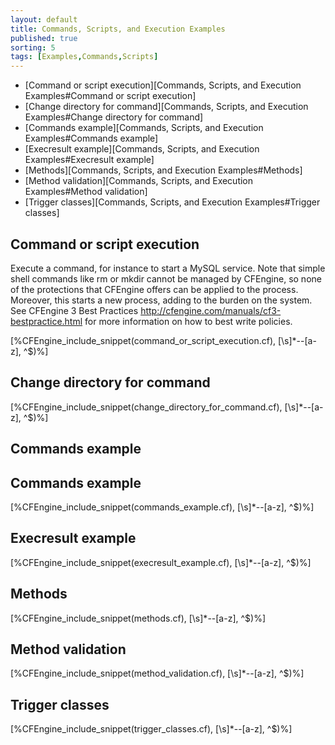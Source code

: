 ```yaml
---
layout: default
title: Commands, Scripts, and Execution Examples 
published: true
sorting: 5
tags: [Examples,Commands,Scripts]
---
```


* [Command or script execution][Commands, Scripts, and Execution Examples#Command or script execution]
* [Change directory for command][Commands, Scripts, and Execution Examples#Change directory for command]
* [Commands example][Commands, Scripts, and Execution Examples#Commands example]
* [Execresult example][Commands, Scripts, and Execution Examples#Execresult example]
* [Methods][Commands, Scripts, and Execution Examples#Methods]
* [Method validation][Commands, Scripts, and Execution Examples#Method validation]
* [Trigger classes][Commands, Scripts, and Execution Examples#Trigger classes]

## Command or script execution ##

Execute a command, for instance to start a MySQL service. Note that simple shell commands like rm or mkdir cannot be managed by CFEngine, so none of the protections that CFEngine offers can be applied to the process. Moreover, this starts a new process, adding to the burden on the system. See CFEngine 3 Best Practices http://cfengine.com/manuals/cf3-bestpractice.html for more information on how to best write policies.


[%CFEngine_include_snippet(command_or_script_execution.cf), [\s]*--[a-z], ^$)%]

## Change directory for command


[%CFEngine_include_snippet(change_directory_for_command.cf), [\s]*--[a-z], ^$)%]

## Commands example ##

## Commands example


[%CFEngine_include_snippet(commands_example.cf), [\s]*--[a-z], ^$)%]

## Execresult example


[%CFEngine_include_snippet(execresult_example.cf), [\s]*--[a-z], ^$)%]

## Methods


[%CFEngine_include_snippet(methods.cf), [\s]*--[a-z], ^$)%]

## Method validation


[%CFEngine_include_snippet(method_validation.cf), [\s]*--[a-z], ^$)%]

## Trigger classes

[%CFEngine_include_snippet(trigger_classes.cf), [\s]*--[a-z], ^$)%]
